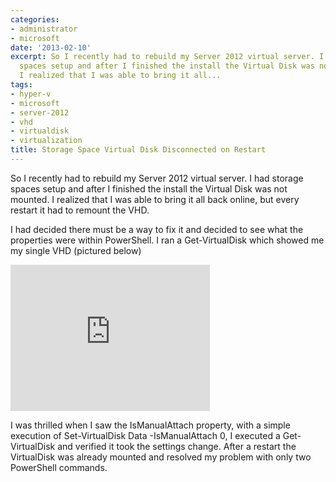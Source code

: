 ```yaml
---
categories:
- administrator
- microsoft
date: '2013-02-10'
excerpt: So I recently had to rebuild my Server 2012 virtual server. I had storage
  spaces setup and after I finished the install the Virtual Disk was not mounted.
  I realized that I was able to bring it all...
tags:
- hyper-v
- microsoft
- server-2012
- vhd
- virtualdisk
- virtualization
title: Storage Space Virtual Disk Disconnected on Restart
---
```


So I recently had to rebuild my Server 2012 virtual server. I had storage spaces setup and after I finished the install the Virtual Disk was not mounted. I realized that I was able to bring it all back online, but every restart it had to remount the VHD.

I had decided there must be a way to fix it and decided to see what the properties were within PowerShell. I ran a Get-VirtualDisk which showed me my single VHD (pictured below)

<iframe src="https://skydrive.live.com/embed?cid=9CE6817C08D7DE07&amp;resid=9CE6817C08D7DE07%211178&amp;authkey=AItSjiYemNTwDLI" height="234" width="319" frameborder="0" scrolling="no"></iframe>

I was thrilled when I saw the IsManualAttach property, with a simple execution of Set-VirtualDisk Data -IsManualAttach 0, I executed a Get-VirtualDisk and verified it took the settings change. After a restart the VirtualDisk was already mounted and resolved my problem with only two PowerShell commands.